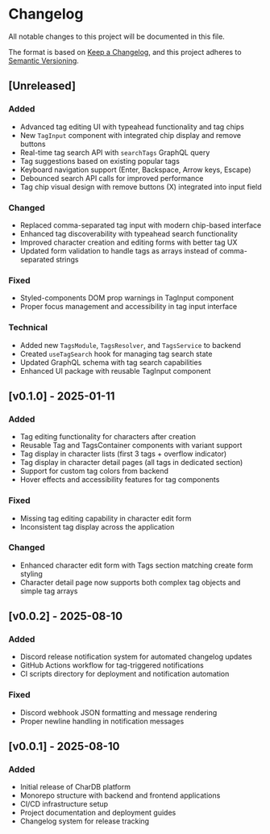 # Changelog

All notable changes to this project will be documented in this file.

The format is based on [Keep a Changelog](https://keepachangelog.com/en/1.0.0/),
and this project adheres to [Semantic Versioning](https://semver.org/spec/v2.0.0.html).

## [Unreleased]

### Added
- Advanced tag editing UI with typeahead functionality and tag chips
- New `TagInput` component with integrated chip display and remove buttons
- Real-time tag search API with `searchTags` GraphQL query
- Tag suggestions based on existing popular tags
- Keyboard navigation support (Enter, Backspace, Arrow keys, Escape)
- Debounced search API calls for improved performance
- Tag chip visual design with remove buttons (X) integrated into input field

### Changed
- Replaced comma-separated tag input with modern chip-based interface
- Enhanced tag discoverability with typeahead search functionality
- Improved character creation and editing forms with better tag UX
- Updated form validation to handle tags as arrays instead of comma-separated strings

### Fixed
- Styled-components DOM prop warnings in TagInput component
- Proper focus management and accessibility in tag input interface

### Technical
- Added new `TagsModule`, `TagsResolver`, and `TagsService` to backend
- Created `useTagSearch` hook for managing tag search state
- Updated GraphQL schema with tag search capabilities
- Enhanced UI package with reusable TagInput component

## [v0.1.0] - 2025-01-11

### Added
- Tag editing functionality for characters after creation
- Reusable Tag and TagsContainer components with variant support
- Tag display in character lists (first 3 tags + overflow indicator)
- Tag display in character detail pages (all tags in dedicated section)
- Support for custom tag colors from backend
- Hover effects and accessibility features for tag components

### Fixed
- Missing tag editing capability in character edit form
- Inconsistent tag display across the application

### Changed
- Enhanced character edit form with Tags section matching create form styling
- Character detail page now supports both complex tag objects and simple tag arrays

## [v0.0.2] - 2025-08-10

### Added
- Discord release notification system for automated changelog updates
- GitHub Actions workflow for tag-triggered notifications
- CI scripts directory for deployment and notification automation

### Fixed
- Discord webhook JSON formatting and message rendering
- Proper newline handling in notification messages

## [v0.0.1] - 2025-08-10

### Added
- Initial release of CharDB platform
- Monorepo structure with backend and frontend applications
- CI/CD infrastructure setup
- Project documentation and deployment guides
- Changelog system for release tracking